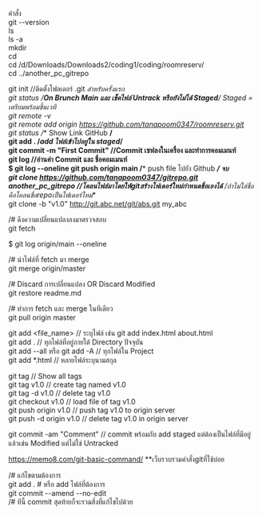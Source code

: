 คำสั่ง  
git --version  
ls  
ls -a  
mkdir  
cd  
cd /d/Downloads/Downloads2/coding1/coding/roomreserv/  
cd ../another_pc_gitrepo  
  
git init //ติดตั้งโฟลเดอร์ .git *สำหรับครั้งแรก  
git status /**On Brunch Main และ เช็คไฟล์ Untrack หรือยังไม่ได้ Staged**/ Staged = เตรียมพร้อมขึ้นเวที  
git remote -v  
git remote add origin https://github.com/tanapoom0347/roomreserv.git <!-- add remote ของ GitHub !-->  
git status /** Show Link GitHub **/  
git add . /*add ไฟล์เข้าไปอยู่ใน staged*/  
git commit -m "First Commit" //Commit เซฟลงในเครื่อง และทำการคอมเมนท์  
git log //อ่านค่า Commit และ ชื่อคอมเมนท์  
$ git log --oneline
git push origin main /*** push file ไปยัง Github ***/ จบ  
git clone https://github.com/tanapoom0347/gitrepo.git another_pc_gitrepo //โคลนไฟล์มาโดยให้gitสร้างโฟเดอร์ใหม่กำหนดชื่อเองได้** /ถ้าไม่ใส่ชื่อคือโคลนชื่อrepoเป็นโฟเดอร์ใหม่**  
git clone -b "v1.0" http://git.abc.net/git/abs.git my_abc  
  
/# ดึงความเปลี่ยนแปลงลงมาตรวจสอบ  
git fetch  
  
$ git log origin/main --oneline  
  
/# นำไฟล์ที่ fetch มา merge  
git merge origin/master  
  
/# Discard การเปลี่ยนแปลง OR Discard Modified  
git restore readme.md  
  
/# ทำการ fetch และ merge ในทีเดียว  
git pull origin master  
  
git add <file_name> // ระบุไฟล์ เช่น git add index.html about.html  
git add . // ทุกไฟล์ที่อยู่ภายใต้ Directory ปัจจุบัน  
git add --all หรือ git add -A // ทุกไฟล์ใน Project  
git add *.html // หลายไฟล์ระบุนามสกุล  
  
git tag				// Show all tags  
git tag v1.0			// create tag named v1.0  
git tag -d v1.0			// delete tag v1.0  
git checkout v1.0		// load file of tag v1.0  
git push origin v1.0		// push tag v1.0 to origin server  
git push -d origin v1.0		// delete tag v1.0 in origin server  
  
git commit -am "Comment" // commit พร้อมกับ add staged แต่ต้องเป็นไฟล์ที่มีอยู่แล้วเช่น Modified แต่ไม่ใช่ Untracked  
  
https://memo8.com/git-basic-command/        **เว็บรวบรวมคำสั่งgitที่ใช้บ่อย  
  
/# แก้ไขตามต้องการ  
git add . # หรือ add ไฟล์ที่ต้องการ  
git commit --amend --no-edit  
/# ทีนี้ commit สุดท้ายก็จะรวมสิ่งที่แก้ไขไปด้วย  